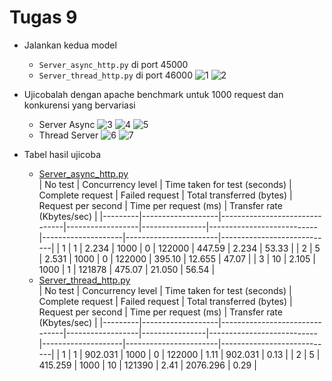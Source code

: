 # Tugas 9

- Jalankan kedua model
  - `Server_async_http.py` di port 45000
  - `Server_thread_http.py` di port 46000
  ![1](foto/jalankan_async.png)
  ![2](foto/jalankan_thread.png)

- Ujicobalah dengan apache benchmark untuk 1000 request dan konkurensi yang bervariasi  
  - Server Async
  ![3](foto/asyn_konkurensi_1.png)
  ![4](foto/asyn_konkurensi_5.png)
  ![5](foto/asyn_konkurensi_10.png)
  - Thread Server
  ![6](foto/thread_konkurensi_1.png)
  ![7](foto/thread_konkurensi_5.png)
- Tabel hasil ujicoba
  - [Server_async_http.py](../tugas9/server_async_http.py)  
    | No test | Concurrency level | Time taken for test (seconds) | Complete request | Failed request | Total transferred (bytes) | Request per second | Time per request (ms) | Transfer rate (Kbytes/sec) |
    |---------|-------------------|-------------------------------|------------------|----------------|---------------------------|--------------------|-----------------------|----------------------------|
    | 1       | 1                 | 2.234                         | 1000             | 0              | 122000                    | 447.59            | 2.234                 | 53.33                     |
    | 2       | 5                 | 2.531                         | 1000             | 0              | 122000                    | 395.10            | 12.655                 | 47.07                     |
    | 3       | 10                | 2.105                         | 1000             | 1              | 121878                    | 475.07            | 21.050                 | 56.54                     |
  - [Server_thread_http.py](../tugas9/server_thread_http.py)  
    | No test | Concurrency level | Time taken for test (seconds) | Complete request | Failed request | Total transferred (bytes) | Request per second | Time per request (ms) | Transfer rate (Kbytes/sec) |
    |---------|-------------------|-------------------------------|------------------|----------------|---------------------------|--------------------|-----------------------|----------------------------|
    | 1       | 1                 | 902.031                       | 1000             | 0              | 122000                    | 1.11               | 902.031               | 0.13                       |
    | 2       | 5                 | 415.259                       | 1000             | 10              | 121390                    | 2.41               | 2076.296               | 0.29                       |
